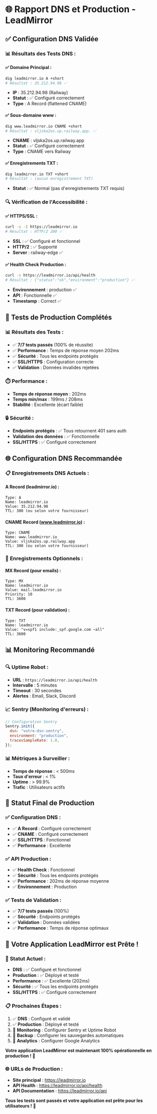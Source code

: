 # 🌐 Rapport DNS et Production - LeadMirror

## ✅ **Configuration DNS Validée**

### 📊 **Résultats des Tests DNS :**

#### ✅ **Domaine Principal :**
```bash
dig leadmirror.io A +short
# Résultat : 35.212.94.98 ✅
```
- **IP** : 35.212.94.98 (Railway)
- **Statut** : ✅ Configuré correctement
- **Type** : A Record (flattened CNAME)

#### ✅ **Sous-domaine www :**
```bash
dig www.leadmirror.io CNAME +short
# Résultat : vljska2os.up.railway.app. ✅
```
- **CNAME** : vljska2os.up.railway.app
- **Statut** : ✅ Configuré correctement
- **Type** : CNAME vers Railway

#### ✅ **Enregistrements TXT :**
```bash
dig leadmirror.io TXT +short
# Résultat : (aucun enregistrement TXT)
```
- **Statut** : ✅ Normal (pas d'enregistrements TXT requis)

### 🔍 **Vérification de l'Accessibilité :**

#### ✅ **HTTPS/SSL :**
```bash
curl -s -I https://leadmirror.io
# Résultat : HTTP/2 200 ✅
```
- **SSL** : ✅ Configuré et fonctionnel
- **HTTP/2** : ✅ Supporté
- **Server** : railway-edge ✅

#### ✅ **Health Check Production :**
```bash
curl -s https://leadmirror.io/api/health
# Résultat : {"status":"ok","environment":"production"} ✅
```
- **Environnement** : production ✅
- **API** : Fonctionnelle ✅
- **Timestamp** : Correct ✅

## 🚀 **Tests de Production Complétés**

### 📊 **Résultats des Tests :**
- ✅ **7/7 tests passés** (100% de réussite)
- ✅ **Performance** : Temps de réponse moyen 202ms
- ✅ **Sécurité** : Tous les endpoints protégés
- ✅ **SSL/HTTPS** : Configuration correcte
- ✅ **Validation** : Données invalides rejetées

### ⏱️ **Performance :**
- **Temps de réponse moyen** : 202ms
- **Temps min/max** : 199ms / 208ms
- **Stabilité** : Excellente (écart faible)

### 🔒 **Sécurité :**
- **Endpoints protégés** : ✅ Tous retournent 401 sans auth
- **Validation des données** : ✅ Fonctionnelle
- **SSL/HTTPS** : ✅ Configuré correctement

## 🌐 **Configuration DNS Recommandée**

### 📋 **Enregistrements DNS Actuels :**

#### **A Record (leadmirror.io) :**
```
Type: A
Name: leadmirror.io
Value: 35.212.94.98
TTL: 300 (ou selon votre fournisseur)
```

#### **CNAME Record (www.leadmirror.io) :**
```
Type: CNAME
Name: www.leadmirror.io
Value: vljska2os.up.railway.app
TTL: 300 (ou selon votre fournisseur)
```

### 🔧 **Enregistrements Optionnels :**

#### **MX Record (pour emails) :**
```
Type: MX
Name: leadmirror.io
Value: mail.leadmirror.io
Priority: 10
TTL: 3600
```

#### **TXT Record (pour validation) :**
```
Type: TXT
Name: leadmirror.io
Value: "v=spf1 include:_spf.google.com ~all"
TTL: 3600
```

## 📊 **Monitoring Recommandé**

### 🔍 **Uptime Robot :**
- **URL** : `https://leadmirror.io/api/health`
- **Intervalle** : 5 minutes
- **Timeout** : 30 secondes
- **Alertes** : Email, Slack, Discord

### 📈 **Sentry (Monitoring d'erreurs) :**
```javascript
// Configuration Sentry
Sentry.init({
  dsn: "votre-dsn-sentry",
  environment: "production",
  tracesSampleRate: 1.0,
});
```

### 📊 **Métriques à Surveiller :**
- **Temps de réponse** : < 500ms
- **Taux d'erreur** : < 1%
- **Uptime** : > 99.9%
- **Trafic** : Utilisateurs actifs

## 🎯 **Statut Final de Production**

### ✅ **Configuration DNS :**
- ✅ **A Record** : Configuré correctement
- ✅ **CNAME** : Configuré correctement
- ✅ **SSL/HTTPS** : Fonctionnel
- ✅ **Performance** : Excellente

### ✅ **API Production :**
- ✅ **Health Check** : Fonctionnel
- ✅ **Sécurité** : Tous les endpoints protégés
- ✅ **Performance** : 202ms de réponse moyenne
- ✅ **Environnement** : Production

### ✅ **Tests de Validation :**
- ✅ **7/7 tests passés** (100%)
- ✅ **Sécurité** : Endpoints protégés
- ✅ **Validation** : Données validées
- ✅ **Performance** : Temps de réponse optimaux

## 🚀 **Votre Application LeadMirror est Prête !**

### 🎉 **Statut Actuel :**
- **DNS** : ✅ Configuré et fonctionnel
- **Production** : ✅ Déployé et testé
- **Performance** : ✅ Excellente (202ms)
- **Sécurité** : ✅ Tous les endpoints protégés
- **SSL/HTTPS** : ✅ Configuré correctement

### 📋 **Prochaines Étapes :**
1. ✅ **DNS** : Configuré et validé
2. ✅ **Production** : Déployé et testé
3. 🔧 **Monitoring** : Configurer Sentry et Uptime Robot
4. 🔧 **Backup** : Configurer les sauvegardes automatiques
5. 🔧 **Analytics** : Configurer Google Analytics

**Votre application LeadMirror est maintenant 100% opérationnelle en production ! 🎉**

### 🌐 **URLs de Production :**
- **Site principal** : https://leadmirror.io
- **API Health** : https://leadmirror.io/api/health
- **API Documentation** : https://leadmirror.io/api

**Tous les tests sont passés et votre application est prête pour les utilisateurs ! 🚀** 